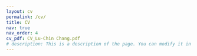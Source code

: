 ```yaml
---
layout: cv
permalink: /cv/
title: CV
nav: true
nav_order: 4
cv_pdf: CV_Lu-Chin Chang.pdf
# description: This is a description of the page. You can modify it in 'pages/_cv.md'. You can also change or remove the top pdf download button.
---
```

